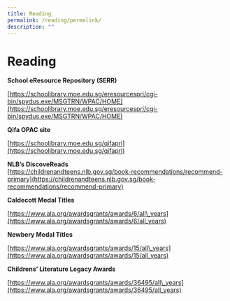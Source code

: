 ```yaml
---
title: Reading
permalink: /reading/permalink/
description: ""
---
```

Reading
=======

**School eResource Repository (SERR)**  
  
[https://schoolibrary.moe.edu.sg/eresourcespri/cgi-bin/spydus.exe/MSGTRN/WPAC/HOME](https://schoolibrary.moe.edu.sg/eresourcespri/cgi-bin/spydus.exe/MSGTRN/WPAC/HOME)  
  
**Qifa OPAC site**  
  
[https://schoolibrary.moe.edu.sg/qifapri](https://schoolibrary.moe.edu.sg/qifapri)  
  
**NLB’s DiscoveReads**  
[https://childrenandteens.nlb.gov.sg/book-recommendations/recommend-primary](https://childrenandteens.nlb.gov.sg/book-recommendations/recommend-primary)  
  
**Caldecott Medal Titles**  
  
[https://www.ala.org/awardsgrants/awards/6/all\_years](https://www.ala.org/awardsgrants/awards/6/all_years)  
  
**Newbery Medal Titles**  
  
[https://www.ala.org/awardsgrants/awards/15/all\_years](https://www.ala.org/awardsgrants/awards/15/all_years)  
  
**Childrens’ Literature Legacy Awards**  
  
[https://www.ala.org/awardsgrants/awards/36495/all\_years](https://www.ala.org/awardsgrants/awards/36495/all_years)